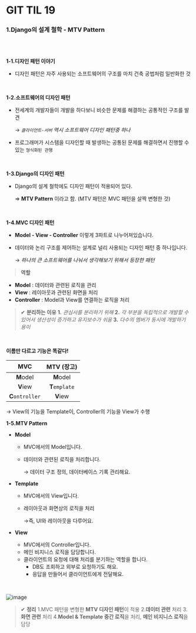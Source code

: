 # GIT TIL 19

### 1.Django의 설계 철학 - MTV Pattern

<br><br>

**1-1.디자인 패턴 이야기**

- 디자인 패턴은 자주 사용되는 소프트웨어의 구조를 마치 건축 공법처럼 일반화한 것

<br>

**1-2.소프트웨어의 디자인 패턴**

- 전세계의 개발자들이 개발을 하다보니 비슷한 문제를 해결하는 공통적인 구조를 발견 <br>
    
    → *`클라이언트-서버` 역시 소프트웨어 디자인 패턴중 하나*
- 프로그래머가 시스템을 디자인할 때 발생하는 공통된 문제를 해결하면서 진행할 수 있는 `형식화된 관행`

<br>

**1-3.Django의 디자인 패턴**
- Django의 설계 철학에도 디자인 패턴이 적용되어 있다.
    
    ⇒ **MTV Pattern** 이라고 함.
    (MTV 패턴은 MVC 패턴을 살짝 변형한 것)

<br>

**1-4.MVC 디자인 패턴**

- **Model - View - Controller** 이렇게 3파트로 나누어져있습니다.
- 데이터와 논리 구조를 제어하는 설계로 널리 사용되는 디자인 패턴 중 하나입니다.
    
    → *하나의 큰 소프트웨어를 나눠서 생각해보기 위해서 등장한 패턴*

>**역할**

- **Model** : 데이터와 관련된 로직을 관리
- **View** : 레이아웃과 관련된 화면을 처리
- **Controller** : Model과 View를 연결하는 로직을 처리

> ✔ **분리하는 이유**
> **1.** *관심사를 분리하기 위해*
> **2.** *각 부분을 독립적으로 개발할 수 있어서 생산성이 증가하고 유지보수가 쉬움*
> **3.** *다수의 멤버가 동시에 개발하기 용이*

<br>

**이름만 다르고 기능은 똑같다!**

|MVC|MTV (장고)|
|:---:|:---:|
|**M**odel|**M**odel|
|**V**iew|**T**`emplate`|
|**C**`ontroller`|**V**iew|

→ View의 기능을 Template이, Controller의 기능을 View가 수행

**1-5.MTV Pattern**

- **Model**
    - MVC에서의 Model입니다.
    - 데이터와 관련된 로직을 처리합니다.
        
        → 데이터 구조 정의, 데이터베이스 기록 관리해요.
        
- **Template**
    - MVC에서의 View입니다.
    - 레이아웃과 화면상의 로직을 처리
        
        →즉, UI와 레이아웃을 다루어요.
        
- **View**
    - MVC에서의 Controller입니다.
    - 메인 비지니스 로직을 담당합니다.
    - 클라이언트의 요청에 대해 처리를 분기하는 역할을 합니다.
        - DB도 조회하고 외부로 요청하기도 해요.
        - 응답을 만들어서 클라이언트에게 전달해요.

<br>

![image](https://github.com/user-attachments/assets/37e87de2-7aff-440a-8fe4-5ae270e9d7c8)


>✔ **정리**
>1.MVC 패턴을 변형한 **MTV 디자인 패턴**이 적용
>2.**데이터 관련** 처리
>3.**화면 관련** 처리
>4.**Model & Template 중간 로직**을 처리, **메인 비지니스 로직**을 담당

<br>



